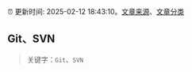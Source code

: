 :alarm_clock: 更新时间: 2025-02-12 18:43:10。[文章来源](/README.md)、[文章分类](/TAGS.md)

## Git、SVN


> 关键字：`Git`、`SVN`



